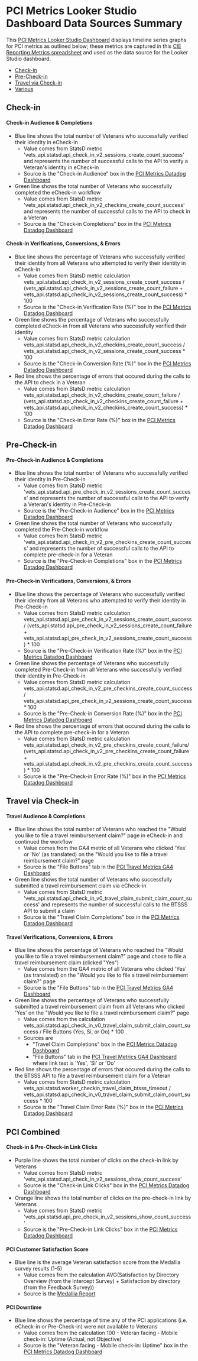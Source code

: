 # PCI Metrics Looker Studio Dashboard Data Sources Summary

This [PCI Metrics Looker Studio Dashboard](https://lookerstudio.google.com/reporting/07cf45d3-d464-4e0b-b905-40bcf34f4602/page/TlJ0C) displays timeline series graphs for PCI metrics as outlined below; these metrics are captured in this [CIE Reporting Metrics spreadsheet](https://docs.google.com/spreadsheets/d/1dj3CpR-wLljqydLhwO4GEgvmzLBOUSHIqxM1LIYmHTc/edit?gid=737742016#gid=737742016) and used as the data source for the Looker Studio dashboard.

- [Check-in](#check-in)
- [Pre-Check-in](#pre-check-in)
- [Travel via Check-in](#travel-via-check-in)
- [Various](#various)

## Check-in
  
  #### Check-in Audience & Completions
  - Blue line shows the total number of Veterans who successfully verified their identity in eCheck-in
    - Value comes from StatsD metric 'vets_api.statsd.api_check_in_v2_sessions_create_count_success' and represents the number of successful calls to the API to verify a Veteran's identity in eCheck-in
    - Source is the "Check-in Audience" box in the [PCI Metrics Datadog Dashboard](https://vagov.ddog-gov.com/dashboard/be6-5ki-272?fromUser=false&refresh_mode=sliding&view=spans&from_ts=1719328454518&to_ts=1721920454518&live=true)
  - Green line shows the total number of Veterans who successfully completed the eCheck-in workflow 
    - Value comes from StatsD metric 'vets_api.statsd.api_check_in_v2_checkins_create_count_success' and represents the number of successful calls to the API to check in a Veteran
    - Source is the "Check-in Completions" box in the [PCI Metrics Datadog Dashboard](https://vagov.ddog-gov.com/dashboard/be6-5ki-272?fromUser=false&refresh_mode=sliding&view=spans&from_ts=1719328454518&to_ts=1721920454518&live=true)

  #### Check-in Verifications, Conversions, & Errors
  - Blue line shows the percentage of Veterans who successfully verified their identity from all Veterans who attempted to verify their identity in eCheck-in
    - Value comes from StatsD metric calculation
      vets_api.statsd.api_check_in_v2_sessions_create_count_success / 
      (vets_api.statsd.api_check_in_v2_sessions_create_count_failure + vets_api.statsd.api_check_in_v2_sessions_create_count_success) * 100
    - Source is the "Check-in Verification Rate (%)" box in the [PCI Metrics Datadog Dashboard](https://vagov.ddog-gov.com/dashboard/be6-5ki-272?fromUser=false&refresh_mode=sliding&view=spans&from_ts=1719328454518&to_ts=1721920454518&live=true)
  - Green line shows the percentage of Veterans who successfully completed eCheck-in from all Veterans who successfully verified their identity
    - Value comes from StatsD metric calculation
      vets_api.statsd.api_check_in_v2_checkins_create_count_success / 
      vets_api.statsd.api_check_in_v2_sessions_create_count_success * 100
    - Source is the "Check-in Conversion Rate (%)" box in the [PCI Metrics Datadog Dashboard](https://vagov.ddog-gov.com/dashboard/be6-5ki-272?fromUser=false&refresh_mode=sliding&view=spans&from_ts=1719328454518&to_ts=1721920454518&live=true)
  - Red line shows the percentage of errors that occured during the calls to the API to check in a Veteran
    - Value comes from StatsD metric calculation
      vets_api.statsd.api_check_in_v2_checkins_create_count_failure / 
      (vets_api.statsd.api_check_in_v2_checkins_create_count_failure + vets_api.statsd.api_check_in_v2_checkins_create_count_success) * 100
    - Source is the "Check-in Error Rate (%)" box in the [PCI Metrics Datadog Dashboard](https://vagov.ddog-gov.com/dashboard/be6-5ki-272?fromUser=false&refresh_mode=sliding&view=spans&from_ts=1719328454518&to_ts=1721920454518&live=true)

## Pre-Check-in
  #### Pre-Check-in Audience & Completions
  - Blue line shows the total number of Veterans who successfully verified their identity in Pre-Check-in
    - Value comes from StatsD metric 'vets_api.statsd.api_pre_check_in_v2_sessions_create_count_success' and represents the number of successful calls to the API to verify a Veteran's identity in Pre-Check-in
    - Source is the "Pre-Check-in Audience" box in the [PCI Metrics Datadog Dashboard](https://vagov.ddog-gov.com/dashboard/be6-5ki-272?fromUser=false&refresh_mode=sliding&view=spans&from_ts=1719328454518&to_ts=1721920454518&live=true)
  - Green line shows the total number of Veterans who successfully completed the Pre-Check-in workflow 
    - Value comes from StatsD metric 'vets_api.statsd.api_check_in_v2_pre_checkins_create_count_success' and represents the number of successful calls to the API to complete pre-check-in for a Veteran
    - Source is the "Pre-Check-in Completions" box in the [PCI Metrics Datadog Dashboard](https://vagov.ddog-gov.com/dashboard/be6-5ki-272?fromUser=false&refresh_mode=sliding&view=spans&from_ts=1719328454518&to_ts=1721920454518&live=true)

  #### Pre-Check-in Verifications, Conversions, & Errors
  - Blue line shows the percentage of Veterans who successfully verified their identity from all Veterans who attempted to verify their identity in Pre-Check-in
    - Value comes from StatsD metric calculation
      vets_api.statsd.api_pre_check_in_v2_sessions_create_count_success / 
      (vets_api.statsd.api_pre_check_in_v2_sessions_create_count_failure + vets_api.statsd.api_pre_check_in_v2_sessions_create_count_success) * 100
    - Source is the "Pre-Check-in Verification Rate (%)" box in the [PCI Metrics Datadog Dashboard](https://vagov.ddog-gov.com/dashboard/be6-5ki-272?fromUser=false&refresh_mode=sliding&view=spans&from_ts=1719328454518&to_ts=1721920454518&live=true)
  - Green line shows the percentage of Veterans who successfully completed Pre-Check-in from all Veterans who successfully verified their identity in Pre-Check-in
    - Value comes from StatsD metric calculation
      vets_api.statsd.api_check_in_v2_pre_checkins_create_count_success / 
      vets_api.statsd.api_pre_check_in_v2_sessions_create_count_success * 100
    - Source is the "Pre-Check-in Conversion Rate (%)" box in the [PCI Metrics Datadog Dashboard](https://vagov.ddog-gov.com/dashboard/be6-5ki-272?fromUser=false&refresh_mode=sliding&view=spans&from_ts=1719328454518&to_ts=1721920454518&live=true)
  - Red line shows the percentage of errors that occured during the calls to the API to complete pre-check-in for a Veteran
    - Value comes from StatsD metric calculation
      vets_api.statsd.api_check_in_v2_pre_checkins_create_count_failure/ 
      (vets_api.statsd.api_check_in_v2_pre_checkins_create_count_failure + vets_api.statsd.api_check_in_v2_pre_checkins_create_count_success) * 100
    - Source is the "Pre-Check-in Error Rate (%)" box in the [PCI Metrics Datadog Dashboard](https://vagov.ddog-gov.com/dashboard/be6-5ki-272?fromUser=false&refresh_mode=sliding&view=spans&from_ts=1719328454518&to_ts=1721920454518&live=true)

## Travel via Check-in

  #### Travel Audience & Completions
  - Blue line shows the total number of Veterans who reached the "Would you like to file a travel reimbursement claim?" page in eCheck-in and continued the workflow
    - Value comes from the GA4 metric of all Veterans who clicked 'Yes' or 'No' (as translated) on the "Would you like to file a travel reimbursement claim?" page
    - Source is the "File Buttons" tab in the [PCI Travel Metrics GA4 Dashboard](https://analytics.google.com/analytics/web/#/analysis/p419143770/edit/tPiLrf3xTV6yL_RPS8eFEA)
  - Green line shows the total number of Veterans who successfully submitted a travel reimbursement claim via eCheck-in  
    - Value comes from StatsD metric 'vets_api.statsd.api_check_in_v0_travel_claim_submit_claim_count_success' and represents the number of successful calls to the BTSSS API to submit a claim
    - Source is the "Travel Claim Completions" box in the [PCI Metrics Datadog Dashboard](https://vagov.ddog-gov.com/dashboard/be6-5ki-272?fromUser=false&refresh_mode=sliding&view=spans&from_ts=1719328454518&to_ts=1721920454518&live=true)

  #### Travel Verifications, Conversions, & Errors
  - Blue line shows the percentage of Veterans who reached the "Would you like to file a travel reimbursement claim?" page and chose to file a travel reimbursement claim (clicked "Yes")
    - Value comes from the GA4 metric of all Veterans who clicked 'Yes' (as translated) on the "Would you like to file a travel reimbursement claim?" page
    - Source is the "File Buttons" tab in the [PCI Travel Metrics GA4 Dashboard](https://analytics.google.com/analytics/web/#/analysis/p419143770/edit/tPiLrf3xTV6yL_RPS8eFEA)
  - Green line shows the percentage of Veterans who successfully submitted a travel reimbursement claim from all  Veterans who clicked 'Yes' on the "Would you like to file a travel reimbursement claim?" page
    - Value comes from the calculation
      vets_api.statsd.api_check_in_v0_travel_claim_submit_claim_count_success / File Buttons (Yes, Si, or Oo) * 100
    - Sources are
      - "Travel Claim Completions" box in the [PCI Metrics Datadog Dashboard](https://vagov.ddog-gov.com/dashboard/be6-5ki-272?fromUser=false&refresh_mode=sliding&view=spans&from_ts=1719328454518&to_ts=1721920454518&live=true)
      - "File Buttons" tab in the [PCI Travel Metrics GA4 Dashboard](https://analytics.google.com/analytics/web/#/analysis/p419143770/edit/tPiLrf3xTV6yL_RPS8eFEA) where link test is 'Yes', 'Si' or 'Oo'
  - Red line shows the percentage of errors that occured during the calls to the BTSSS API to file a travel reimbursement claim for a Veteran
    - Value comes from StatsD metric calculation
      vets_api.statsd.worker_checkin_travel_claim_btsss_timeout / 
      vets_api.statsd.api_check_in_v0_travel_claim_submit_claim_count_success * 100
    - Source is the "Travel Claim Error Rate (%)" box in the [PCI Metrics Datadog Dashboard](https://vagov.ddog-gov.com/dashboard/be6-5ki-272?fromUser=false&refresh_mode=sliding&view=spans&from_ts=1719328454518&to_ts=1721920454518&live=true)

## PCI Combined
  #### Check-in & Pre-Check-in Link Clicks
  - Purple line shows the total number of clicks on the check-in link by Veterans
    - Value comes from StatsD metric 'vets_api.statsd.api_check_in_v2_sessions_show_count_success'
    - Source is the "Check-in Link Clicks" box in the [PCI Metrics Datadog Dashboard](https://vagov.ddog-gov.com/dashboard/be6-5ki-272?fromUser=false&refresh_mode=sliding&view=spans&from_ts=1719328454518&to_ts=1721920454518&live=true)
  - Orange line shows the total number of clicks on the pre-check-in link by Veterans
    - Value comes from StatsD metric 'vets_api.statsd.api_pre_check_in_v2_sessions_show_count_success'
    - Source is the "Pre-Check-in Link Clicks" box in the [PCI Metrics Datadog Dashboard](https://vagov.ddog-gov.com/dashboard/be6-5ki-272?fromUser=false&refresh_mode=sliding&view=spans&from_ts=1719328454518&to_ts=1721920454518&live=true)
  
  #### PCI Customer Satisfaction Score
  - Blue line is the average Veteran satisfaction score from the Medallia survey results (1-5)
    - Value comes from the calculation
      AVG(Satisfaction by Directory Overview (from the Intercept Survey) + Satisfaction by directory (from the Feedback Survey))
    - Source is the [Medallia Report](https://va-gov.domo.com/page/825663825?userId=748391715)
  
  #### PCI Downtime
  - Blue line shows the percentage of time any of the PCI applications (i.e. eCheck-in or Pre-Check-in) were not available to Veterans 
    - Value comes from the calculation
      100 - Veteran facing - Mobile check-in: Uptime (Actual, not Objective)
    - Source is the "Veteran facing - Mobile check-in: Uptime" box in the [PCI Metrics Datadog Dashboard](https://vagov.ddog-gov.com/dashboard/be6-5ki-272?fromUser=false&refresh_mode=sliding&view=spans&from_ts=1719328454518&to_ts=1721920454518&live=true)
    
